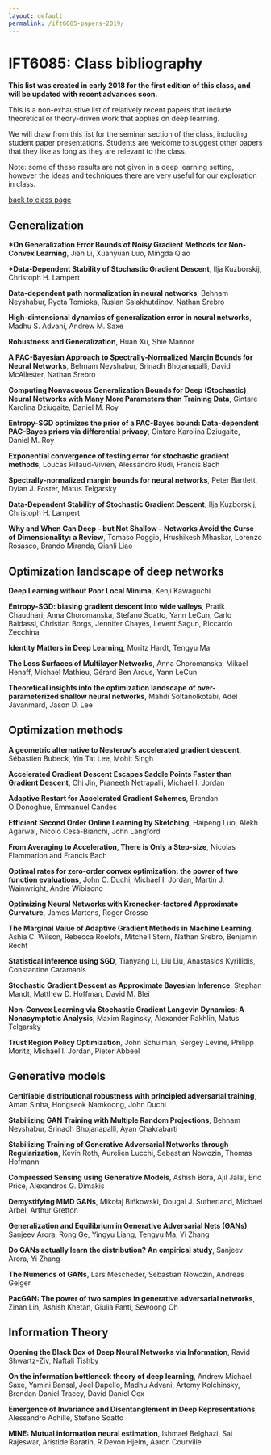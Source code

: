 ```yaml
---
layout: default
permalink: /ift6085-papers-2019/
---
```


IFT6085: Class bibliography
=========

**This list was created in early 2018 for the first edition of this class, 
and will be updated with recent advances soon.**

This is a non-exhaustive list of relatively recent papers that include theoretical or theory-driven work
that applies on deep learning.

We will draw from this list for the seminar section of the class,
including student paper presentations.
Students are welcome to suggest other papers that they like as long as they
are relevant to the class.

Note: some of these results are not given in a deep learning setting, however the ideas 
and techniques there are very useful for our exploration in class.

[back to class page](/ift6085-dl-theory-class-2019)


Generalization
------

**\*On Generalization Error Bounds of Noisy Gradient Methods for Non-Convex Learning**,
Jian Li, Xuanyuan Luo, Mingda Qiao

**\*Data-Dependent Stability of Stochastic Gradient Descent**, 
Ilja Kuzborskij, Christoph H. Lampert

**Data-dependent path normalization in neural networks**,
Behnam Neyshabur, Ryota Tomioka, Ruslan Salakhutdinov, Nathan Srebro

**High-dimensional dynamics of generalization error in neural networks**,
Madhu S. Advani, Andrew M. Saxe

**Robustness and Generalization**,
Huan Xu, Shie Mannor

**A PAC-Bayesian Approach to Spectrally-Normalized Margin Bounds for Neural Networks**,
Behnam Neyshabur, Srinadh Bhojanapalli, David McAllester, Nathan Srebro

**Computing Nonvacuous Generalization Bounds for Deep (Stochastic) Neural
Networks with Many More Parameters than Training Data**,
Gintare Karolina Dziugaite, Daniel M. Roy

**Entropy-SGD optimizes the prior of a PAC-Bayes bound: Data-dependent PAC-Bayes priors via differential privacy**,
Gintare Karolina Dziugaite, Daniel M. Roy

**Exponential convergence of testing error for stochastic gradient methods**,
Loucas Pillaud-Vivien, Alessandro Rudi, Francis Bach

**Spectrally-normalized margin bounds for neural networks**,
Peter Bartlett, Dylan J. Foster, Matus Telgarsky

**Data-Dependent Stability of Stochastic Gradient Descent**,
Ilja Kuzborskij, Christoph H. Lampert 

**Why and When Can Deep – but Not Shallow – Networks Avoid the Curse of Dimensionality: a Review**,
Tomaso Poggio, Hrushikesh Mhaskar, Lorenzo Rosasco, Brando Miranda, Qianli Liao



Optimization landscape of deep networks
------

**Deep Learning without Poor Local Minima**,
Kenji Kawaguchi

**Entropy-SGD: biasing gradient descent into wide valleys**,
Pratik Chaudhari, Anna Choromanska, Stefano Soatto, Yann LeCun, Carlo Baldassi, Christian Borgs, Jennifer Chayes, Levent Sagun, Riccardo Zecchina

**Identity Matters in Deep Learning**,
Moritz Hardt, Tengyu Ma

**The Loss Surfaces of Multilayer Networks**,
Anna Choromanska, Mikael Henaff, Michael Mathieu, Gérard Ben Arous, Yann LeCun

**Theoretical insights into the optimization landscape of over-parameterized shallow neural networks**,
Mahdi Soltanolkotabi, Adel Javanmard, Jason D. Lee


Optimization methods
----- 
**A geometric alternative to Nesterov’s accelerated gradient descent**,
Sébastien Bubeck, Yin Tat Lee, Mohit Singh

**Accelerated Gradient Descent Escapes Saddle Points Faster than Gradient Descent**,
Chi Jin, Praneeth Netrapalli, Michael I. Jordan

**Adaptive Restart for Accelerated Gradient Schemes**,
Brendan O'Donoghue, Emmanuel Candes

**Efficient Second Order Online Learning by Sketching**,
Haipeng Luo, Alekh Agarwal, Nicolo Cesa-Bianchi, John Langford

**From Averaging to Acceleration, There is Only a Step-size**,
Nicolas Flammarion and Francis Bach

**Optimal rates for zero-order convex optimization: the power of two function evaluations**,
John C. Duchi, Michael I. Jordan, Martin J. Wainwright, Andre Wibisono

**Optimizing Neural Networks with Kronecker-factored Approximate Curvature**,
James Martens, Roger Grosse

**The Marginal Value of Adaptive Gradient Methods in Machine Learning**,
Ashia C. Wilson, Rebecca Roelofs, Mitchell Stern, Nathan Srebro, Benjamin Recht

**Statistical inference using SGD**,
Tianyang Li, Liu Liu, Anastasios Kyrillidis, Constantine Caramanis

**Stochastic Gradient Descent as Approximate Bayesian Inference**,
Stephan Mandt, Matthew D. Hoffman, David M. Blei

**Non-Convex Learning via Stochastic Gradient Langevin
Dynamics: A Nonasymptotic Analysis**,
Maxim Raginsky, Alexander Rakhlin, Matus Telgarsky

**Trust Region Policy Optimization**,
John Schulman, Sergey Levine, Philipp Moritz, Michael I. Jordan, Pieter Abbeel



Generative models 
------
**Certifiable distributional robustness with principled adversarial training**,
Aman Sinha, Hongseok Namkoong, John Duchi

**Stabilizing GAN Training with Multiple Random Projections**,
Behnam Neyshabur, Srinadh Bhojanapalli, Ayan Chakrabarti

**Stabilizing Training of Generative Adversarial Networks through Regularization**,
Kevin Roth, Aurelien Lucchi, Sebastian Nowozin, Thomas Hofmann

**Compressed Sensing using Generative Models**,
Ashish Bora, Ajil Jalal, Eric Price, Alexandros G. Dimakis

**Demystifying MMD GANs**,
Mikołaj Bińkowski, Dougal J. Sutherland, Michael Arbel, Arthur Gretton

**Generalization and Equilibrium in Generative Adversarial Nets (GANs)**,
Sanjeev Arora, Rong Ge, Yingyu Liang, Tengyu Ma, Yi Zhang

**Do GANs actually learn the distribution? An empirical study**,
Sanjeev Arora, Yi Zhang

**The Numerics of GANs**,
Lars Mescheder, Sebastian Nowozin, Andreas Geiger

**PacGAN: The power of two samples in generative adversarial networks**,
Zinan Lin, Ashish Khetan, Giulia Fanti, Sewoong Oh



Information Theory
----- 
**Opening the Black Box of Deep Neural Networks via Information**,
Ravid Shwartz-Ziv, Naftali Tishby

**On the information bottleneck theory of deep learning**,
Andrew Michael Saxe, Yamini Bansal, Joel Dapello, Madhu Advani, Artemy Kolchinsky, Brendan Daniel Tracey, David Daniel Cox

**Emergence of Invariance and Disentanglement in Deep Representations**,
Alessandro Achille, Stefano Soatto

**MINE: Mutual information neural estimation**,
Ishmael Belghazi, Sai Rajeswar, Aristide Baratin, R Devon Hjelm, Aaron Courville




